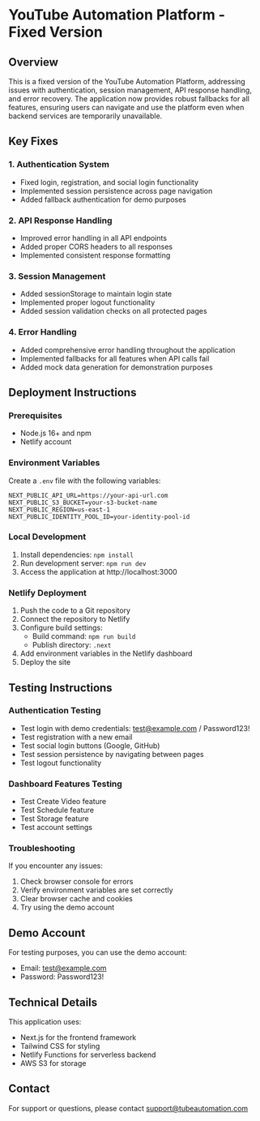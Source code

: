 # YouTube Automation Platform - Fixed Version

## Overview
This is a fixed version of the YouTube Automation Platform, addressing issues with authentication, session management, API response handling, and error recovery. The application now provides robust fallbacks for all features, ensuring users can navigate and use the platform even when backend services are temporarily unavailable.

## Key Fixes

### 1. Authentication System
- Fixed login, registration, and social login functionality
- Implemented session persistence across page navigation
- Added fallback authentication for demo purposes

### 2. API Response Handling
- Improved error handling in all API endpoints
- Added proper CORS headers to all responses
- Implemented consistent response formatting

### 3. Session Management
- Added sessionStorage to maintain login state
- Implemented proper logout functionality
- Added session validation checks on all protected pages

### 4. Error Handling
- Added comprehensive error handling throughout the application
- Implemented fallbacks for all features when API calls fail
- Added mock data generation for demonstration purposes

## Deployment Instructions

### Prerequisites
- Node.js 16+ and npm
- Netlify account

### Environment Variables
Create a `.env` file with the following variables:
```
NEXT_PUBLIC_API_URL=https://your-api-url.com
NEXT_PUBLIC_S3_BUCKET=your-s3-bucket-name
NEXT_PUBLIC_REGION=us-east-1
NEXT_PUBLIC_IDENTITY_POOL_ID=your-identity-pool-id
```

### Local Development
1. Install dependencies: `npm install`
2. Run development server: `npm run dev`
3. Access the application at http://localhost:3000

### Netlify Deployment
1. Push the code to a Git repository
2. Connect the repository to Netlify
3. Configure build settings:
   - Build command: `npm run build`
   - Publish directory: `.next`
4. Add environment variables in the Netlify dashboard
5. Deploy the site

## Testing Instructions

### Authentication Testing
- Test login with demo credentials: test@example.com / Password123!
- Test registration with a new email
- Test social login buttons (Google, GitHub)
- Test session persistence by navigating between pages
- Test logout functionality

### Dashboard Features Testing
- Test Create Video feature
- Test Schedule feature
- Test Storage feature
- Test account settings

### Troubleshooting
If you encounter any issues:
1. Check browser console for errors
2. Verify environment variables are set correctly
3. Clear browser cache and cookies
4. Try using the demo account

## Demo Account
For testing purposes, you can use the demo account:
- Email: test@example.com
- Password: Password123!

## Technical Details
This application uses:
- Next.js for the frontend framework
- Tailwind CSS for styling
- Netlify Functions for serverless backend
- AWS S3 for storage

## Contact
For support or questions, please contact support@tubeautomation.com
